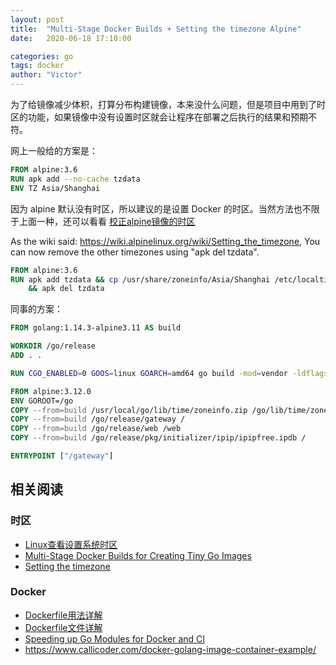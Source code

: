 ```yaml
---
layout: post
title:  "Multi-Stage Docker Builds + Setting the timezone Alpine"
date:   2020-06-18 17:10:00

categories: go
tags: docker
author: "Victor"
---
```


为了给镜像减少体积，打算分布构建镜像，本来没什么问题，但是项目中用到了时区的功能，如果镜像中没有设置时区就会让程序在部署之后执行的结果和预期不符。

网上一般给的方案是：

```dockerfile
FROM alpine:3.6
RUN apk add --no-cache tzdata
ENV TZ Asia/Shanghai
```

因为 alpine 默认没有时区，所以建议的是设置 Docker 的时区。当然方法也不限于上面一种，还可以看看 [校正alpine镜像的时区](https://blog.csdn.net/benben_2015/article/details/103091102)

As the wiki said: https://wiki.alpinelinux.org/wiki/Setting_the_timezone, You can now remove the other timezones using "apk del tzdata".

```dockerfile
FROM alpine:3.6
RUN apk add tzdata && cp /usr/share/zoneinfo/Asia/Shanghai /etc/localtime && echo "Asia/Shanghai" > /etc/timezone \
    && apk del tzdata
```

同事的方案：

```dockerfile
FROM golang:1.14.3-alpine3.11 AS build

WORKDIR /go/release
ADD . .

RUN CGO_ENABLED=0 GOOS=linux GOARCH=amd64 go build -mod=vendor -ldflags "-w -s" -o gateway cmd/server/main.go

FROM alpine:3.12.0
ENV GOROOT=/go
COPY --from=build /usr/local/go/lib/time/zoneinfo.zip /go/lib/time/zoneinfo.zip
COPY --from=build /go/release/gateway /
COPY --from=build /go/release/web /web
COPY --from=build /go/release/pkg/initializer/ipip/ipipfree.ipdb /

ENTRYPOINT ["/gateway"]
```

## 相关阅读

### 时区

* [Linux查看设置系统时区](https://www.cnblogs.com/kerrycode/p/4217995.html)
* [Multi-Stage Docker Builds for Creating Tiny Go Images](https://medium.com/travis-on-docker/multi-stage-docker-builds-for-creating-tiny-go-images-e0e1867efe5a)
* [Setting the timezone](https://wiki.alpinelinux.org/wiki/Setting_the_timezone)

### Docker

* [Dockerfile用法详解](https://www.jianshu.com/p/ae476d193b29)
* [Dockerfile文件详解](https://www.cnblogs.com/panwenbin-logs/p/8007348.html)
* [Speeding up Go Modules for Docker and CI](https://evilmartians.com/chronicles/speeding-up-go-modules-for-docker-and-ci)
* https://www.callicoder.com/docker-golang-image-container-example/
